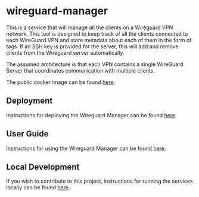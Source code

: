 # wireguard-manager
This is a service that will manage all the clients on a Wireguard VPN network.  This tool is designed to keep track of 
all the clients connected to each WireGuard VPN and store metadata about each of them in the form of tags.  If an SSH key is 
provided for the server, this will add and remove clients from the Wireguard server automatically.

The assumed architecture is that each VPN contains a single WireGuard Server that coordinates communication with 
multiple clients.

The public docker image can be found [here](https://gallery.ecr.aws/g0d6f2g5/wireguard-manager).

## Deployment
Instructions for deploying the Wireguard Manager can be found [here](docs/DEPLOYMENT.md).

## User Guide
Instructions for using the Wireguard Manager can be found [here](docs/USAGE.md).

## Local Development
If you wish to contribute to this project, instructions for running the services locally can be found 
[here](docs/DEVELOPMENT.md).
